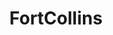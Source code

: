 ---
title: FortCollins
crosslinks:
- Denver
- FortCollinsNewInTown
- metric_units
- FortCollinsClassified
- colorado
- DrawForMe
- MTB
- svrqzp
- trashpandas
- CSUFoCo
- trees
- BattleOfTheNations
- MealPrepSunday
- technology
- teslamotors
- IAmA
- Whatcouldgowrong
- NeutralPolitics
- Calligraphy
---